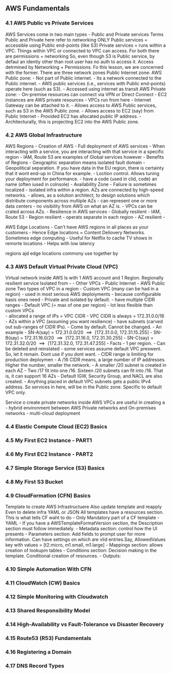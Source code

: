 ## AWS Fundamentals
### 4.1 AWS Public vs Private Services
AWS Services come in two main types - Public and Private services
Terms Public and Private here refer to networking ONLY
Public services = accessible using Public end-points (like S3)
Private services = runs within a VPC. Things within VPC or connected to VPC can access.
For both there are permissions + networking
So, even though S3 is Public service, by defaul an identiy other than root user has no auth to access it.
Access detrmined by Networking + Permissions. Fo this lesson, we are concerned with the former.
There are three network zones
Public Internet zone: 
AWS Public zone: 
    - Not part of Public internet. 
    - Its a network connected to the Public internet. 
    - AWS public services (i.e., services with Public end-points) operate here (such as S3).
    - Accessed using internet as transit
AWS Private zone:
    - On-premise resources can connect via VPN or Direct Connect
    - EC2 instances are AWS private resources
    - VPCs run from here
        - Internet Gateway can be attached to it.
            - Allows access to AWS Public services, such as S3 in the AWS Public zone.
            - Allows access to EC2 (say) from Public Internet
                - Provided EC2 has allocated public IP address.
                - Architecturally, this is projecting EC2 into the AWS Public zone.

### 4.2 AWS Global Infrastructure
AWS Regions
    - Creation of AWS
    - Full deployment of AWS services
    - When interacting with a service, you are interacting with that service in a specific region
        - IAM, Route 53 are examples of Global services however
    -  Benefits of Regions
        - Geographic separation means isolated fault domain
        - Geopolitical separation. If you have data in the EU region, there is certainty that it wont end-up in China for example.
        - Loction control. Allows tuning your deployment for performance.
    - have a code (used in clid, code) an name (often iused in colnsole)
    - Availability Zone 
        - Failure is sometimes localized
        - isolated infra within a region. AZs are connected by high-speed networks.
        - allows, as a solution architect, to design solutions which distribute components across multiple AZs
        - can represent one or more data centers
        - no visibility from AWS on what an AZ is.
        - VPCs can be crated across AZs.
    - Resilience in AWS services
        - Globally resilient - IAM, Route 53
        - Region resilient - operats separate in each region
        - AZ resilient - 

AWS Edge Locations
    - Can't have AWS regions in all places as your customers
    - Hence Edge locations = Content Deliovery Networks. Sometimes edge computing
    - Useful for Netflix to cache TV shows in remorte locations
    - Helps with low latency

regions ajd edge locations commony use together by 


### 4.3 AWS Default Virtual Private Cloud (VPC)
Virtual network inside AWS
Is with 1 AWS account and 1 Region.
Regionally resilient service
Isolated from - 
    - Other VPCs
    - Public Internet
    - AWS Public zone
Two types of VPC in a region
    - Custom VPC (many can be had in a region)
        - used in most serious AWS deploiyments
        - because configurable basis ones need
        - Private and isolated by default.
        - have multiple CIDR ranges
    - Default VPC (= max of one per region)
        - lot less flexible than custom VPCs        
        - allocated a range of IPs = VPC CIDR
        - VPC CIDR is always = 172.31.0.0/16
        - AZs within a VPC (assuming you want resilience) 
            - have subnets (carved out sub-ranges of CIDR IPs). 
            - Come by default. Cannot be changed.
            - An example
                - SN-A(say) = 172.31.0.0/20 $\implies{}$  [172.31.0.0,  172.31.15.255] 
                - SN-B(say) = 172.31.16.0/20 $\implies{}$ [172.31.16.0, 172.31.30.255]
                - SN-C(say) = 172.31.32.0/20 $\implies{}$ [172.31.32.0, 172.31.47.255]
        - Facts
            - 1 per region.
            - Can be deleted and reinstated
            - some services assume default VPC preswent. So, let it remain. Dont use if you dont want.
            - CIDR range is limiting for production deploymen
            - A /16 CIDR means, a large number of IP addresses. Higher the number, smaller the network.
            - A smaller /20 subnet is created in each AZ
            - Two /17 fit into one /16. Sixteen /20 subnets can fit into /16. That is, it can support 16 AZs
            - Default IGW, Security Group, and NACL are also created.
            - Anything placed in default VPC subnets gets a public IPv4 address. So services in here, will be in the Public zone. Specific to default VPC only.


Service o create private networks inside AWS
VPCs are useful in creating a
    - hybrid environment between AWS Private networks and On-premises networks
    - multi-cloud deployment


### 4.4 Elastic Compute Cloud (EC2) Basics
### 4.5 My First EC2 Instance - PART1
### 4.6 My First EC2 Instance - PART2
### 4.7 Simple Storage Service (S3) Basics
### 4.8 My First S3 Bucket
### 4.9 CloudFormation (CFN) Basics
Template to create AWS Infrastructuere
Also update template and reapply
Even to delete infra 
YAML or JSON
All templates have a resources section. This is what tells CF waht to do
    - Only Mandatory part of a CF template
    - YAML
        - If you have a AWSTemplateFormatVersion section, the Description section must follow immediately.
        - Metadata section: control how the UI presents
        - Parameters section: Add fields to prompt user for more information. Can have settings on which are vlid entries.Say, AllowedValues key with values = [t2.micro, m1.small, m1.large]
        - Mappings section: allows creation of lookupm tables
        - Conditions section: Decision making in the template. Conditional creation of resources.
        - Outputs: 

### 4.10 Simple Automation With CFN
### 4.11 CloudWatch (CW) Basics
### 4.12 Simple Monitoring with Cloudwatch
### 4.13 Shared Responsibility Model
### 4.14 High-Availability vs Fault-Tolerance vs Disaster Recovery
### 4.15 Route53 (R53) Fundamentals
### 4.16 Registering a Domain
### 4.17 DNS Record Types